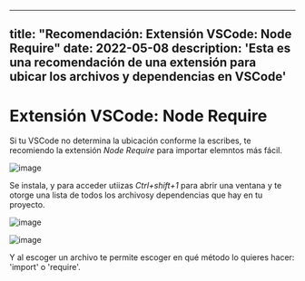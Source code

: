 
---
title: "Recomendación: Extensión VSCode: Node Require"
date: 2022-05-08
description: 'Esta es una recomendación de una extensión para ubicar los archivos y dependencias en VSCode'
---

# Extensión VSCode: Node Require
Si tu VSCode no determina la ubicación conforme la escribes, te recomiendo la extensión _Node Require_ para importar elemntos más fácil. 

![image](https://user-images.githubusercontent.com/84040594/167343768-ee142ccd-537d-466d-84c8-1c55891ed377.png)

Se instala, y para acceder utiizas *Ctrl+shift+1* para abrir una ventana y te otorge una lista de todos los archivosy dependencias que hay en tu proyecto. 

![image](https://user-images.githubusercontent.com/84040594/167343988-729d8ae3-a0b6-4c91-9694-9c7de892b1fd.png)

![image](https://user-images.githubusercontent.com/84040594/167344336-2676bac5-d6de-484b-81c5-433d47c92949.png)

Y al escoger un archivo te permite escoger en qué método lo quieres hacer: 'import' o 'require'.
